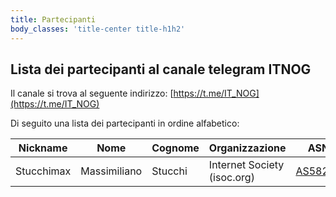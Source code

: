 ```yaml
---
title: Partecipanti 
body_classes: 'title-center title-h1h2'
---
```


## Lista dei partecipanti al canale telegram ITNOG

Il canale si trova al seguente indirizzo: [https://t.me/IT_NOG](https://t.me/IT_NOG)


Di seguito una lista dei partecipanti in ordine alfabetico:


| Nickname | Nome | Cognome |Organizzazione| ASN |
|----------|------|---------|-----|-----|
|Stucchimax | Massimiliano | Stucchi |Internet Society (isoc.org)| [AS58280](https://as58280.peeringdb.com)|










